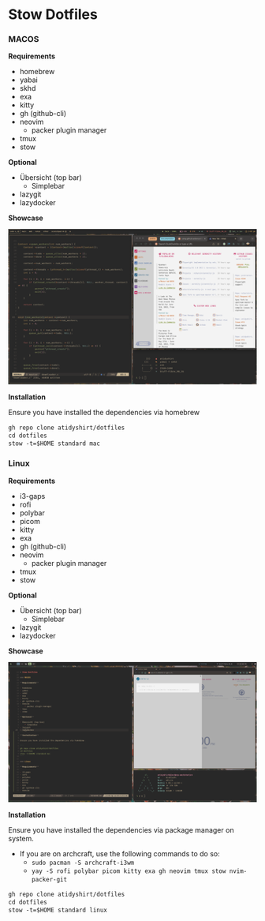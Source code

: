# Stow Dotfiles

### MACOS

**Requirements**

- homebrew
- yabai
- skhd
- exa
- kitty
- gh (github-cli)
- neovim
    * packer plugin manager
- tmux
- stow

**Optional**

- Übersicht (top bar)
    * Simplebar
- lazygit
- lazydocker

**Showcase**

![Mac Preview](./preview-mac.png)

**Installation**

Ensure you have installed the dependencies via homebrew

```
gh repo clone atidyshirt/dotfiles
cd dotfiles
stow -t=$HOME standard mac
```

### Linux

**Requirements**

- i3-gaps
- rofi
- polybar
- picom
- kitty
- exa
- gh (github-cli)
- neovim
    * packer plugin manager
- tmux
- stow

**Optional**

- Übersicht (top bar)
    * Simplebar
- lazygit
- lazydocker

**Showcase**

![Linux Preview](./preview-linux.png)

**Installation**

Ensure you have installed the dependencies via package manager on system.

- If you are on archcraft, use the following commands to do so:
    * `sudo pacman -S archcraft-i3wm`
    * `yay -S rofi polybar picom kitty exa gh neovim tmux stow nvim-packer-git`

```
gh repo clone atidyshirt/dotfiles
cd dotfiles
stow -t=$HOME standard linux
```

